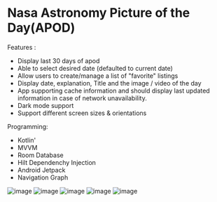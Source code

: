# Nasa  Astronomy Picture of the Day(APOD)

Features : 
* Display last 30 days of apod
* Able to select desired date (defaulted to current date)
* Allow users to create/manage a list of &quot;favorite&quot; listings
* Display date, explanation, Title and the image / video of the day
* App supporting  cache information and should display last updated information in case of
network unavailability.
* Dark mode support
* Support different screen sizes & orientations

Programming: 
* Kotlin'
* MVVM
* Room Database
* Hilt Dependenchy Injection
* Android Jetpack
* Navigation Graph


![image](https://github.com/deepak1945/Goldman-Nasa-Apod/blob/master/app/src/main/res/drawable/pic1.jpg)
![image](https://github.com/deepak1945/Goldman-Nasa-Apod/blob/master/app/src/main/res/drawable/pic2.jpg)
![image](https://github.com/deepak1945/Goldman-Nasa-Apod/blob/master/app/src/main/res/drawable/pic3.jpg)
![image](https://github.com/deepak1945/Goldman-Nasa-Apod/blob/master/app/src/main/res/drawable/pic4.jpg)
![image](https://github.com/deepak1945/Goldman-Nasa-Apod/blob/master/app/src/main/res/drawable/pic5.jpg)
